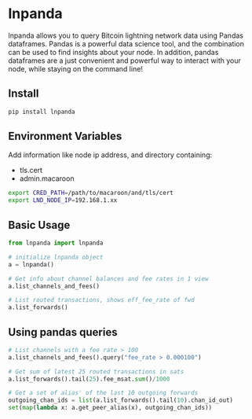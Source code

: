 # lnpanda

lnpanda allows you to query Bitcoin lightning network data using Pandas dataframes. Pandas is a powerful data science tool, and the combination can be used to find insights about your node. In addition, pandas dataframes are a just convenient and powerful way to interact with your node, while staying on the command line!


## Install

```python
pip install lnpanda
```

## Environment Variables

Add information like node ip address, and directory containing:
- tls.cert 
- admin.macaroon

```bash
export CRED_PATH=/path/to/macaroon/and/tls/cert
export LND_NODE_IP=192.168.1.xx
```

## Basic Usage

```python
from lnpanda import lnpanda

# initialize lnpanda object
a = lnpanda()

# Get info about channel balances and fee rates in 1 view 
a.list_channels_and_fees()

# List routed transactions, shows eff_fee_rate of fwd
a.list_forwards()
```

## Using pandas queries

```python
# List channels with a fee rate > 100
a.list_channels_and_fees().query("fee_rate > 0.000100")

# Get sum of latest 25 routed transactions in sats
a.list_forwards().tail(25).fee_msat.sum()/1000

# Get a set of alias' of the last 10 outgoing forwards
outgoing_chan_ids = list(a.list_forwards().tail(10).chan_id_out)
set(map(lambda x: a.get_peer_alias(x), outgoing_chan_ids))
```